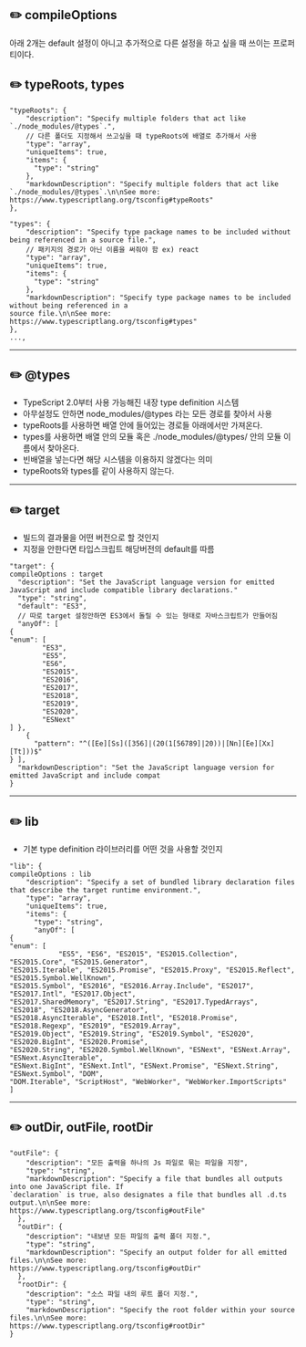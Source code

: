 ## :pencil2: compileOptions

아래 2개는 default 설정이 아니고 추가적으로 다른 설정을 하고 싶을 때 쓰이는 프로퍼티이다.

## :pencil2: typeRoots, types

```
"typeRoots": {
    "description": "Specify multiple folders that act like `./node_modules/@types`.",
    // 다른 폴더도 지정해서 쓰고싶을 때 typeRoots에 배열로 추가해서 사용
    "type": "array",
    "uniqueItems": true,
    "items": {
      "type": "string"
    },
    "markdownDescription": "Specify multiple folders that act like `./node_modules/@types`.\n\nSee more:
https://www.typescriptlang.org/tsconfig#typeRoots"
},

"types": {
    "description": "Specify type package names to be included without being referenced in a source file.",
    // 패키지의 경로가 아닌 이름을 써줘야 함 ex) react
    "type": "array",
    "uniqueItems": true,
    "items": {
      "type": "string"
    },
    "markdownDescription": "Specify type package names to be included without being referenced in a
source file.\n\nSee more: https://www.typescriptlang.org/tsconfig#types"
},
...,
```

--------------------------------------------------------

## :pencil2: @types
- TypeScript 2.0부터 사용 가능해진 내장 type definition 시스템
- 아무설정도 안하면 node_modules/@types 라는 모든 경로를 찾아서 사용
- typeRoots를 사용하면 배열 안에 들어있는 경로들 아래에서만 가져온다.
- types를 사용하면 배열 안의 모듈 혹은 ./node_modules/@types/ 안의 모듈 이름에서 찾아온다.
- 빈배열을 넣는다면 해당 시스템을 이용하지 않겠다는 의미
- typeRoots와 types를 같이 사용하지 않는다.



--------------------------------------------------------

## :pencil2: target

- 빌드의 결과물을 어떤 버전으로 할 것인지
- 지정을 안한다면 타입스크립트 해당버전의 default를 따름

```
"target": {
compileOptions : target
  "description": "Set the JavaScript language version for emitted JavaScript and include compatible library declarations."
  "type": "string",
  "default": "ES3",
  // 따로 target 설정안하면 ES3에서 돌릴 수 있는 형태로 자바스크립트가 만들어짐
  "anyOf": [
{
"enum": [
        "ES3",
        "ES5",
        "ES6",
        "ES2015",
        "ES2016",
        "ES2017",
        "ES2018",
        "ES2019",
        "ES2020",
        "ESNext"
] },
    {
      "pattern": "^([Ee][Ss]([356]|(20(1[56789]|20))|[Nn][Ee][Xx][Tt]))$"
} ],
  "markdownDescription": "Set the JavaScript language version for emitted JavaScript and include compat
}
```

--------------------------------------------------------

## :pencil2: lib

- 기본 type definition 라이브러리를 어떤 것을 사용할 것인지

```
"lib": {
compileOptions : lib
    "description": "Specify a set of bundled library declaration files that describe the target runtime environment.",
    "type": "array",
    "uniqueItems": true,
    "items": {
      "type": "string",
      "anyOf": [
{
"enum": [
            "ES5", "ES6", "ES2015", "ES2015.Collection", "ES2015.Core", "ES2015.Generator",
"ES2015.Iterable", "ES2015.Promise", "ES2015.Proxy", "ES2015.Reflect", "ES2015.Symbol.WellKnown",
"ES2015.Symbol", "ES2016", "ES2016.Array.Include", "ES2017", "ES2017.Intl", "ES2017.Object",
"ES2017.SharedMemory", "ES2017.String", "ES2017.TypedArrays", "ES2018", "ES2018.AsyncGenerator",
"ES2018.AsyncIterable", "ES2018.Intl", "ES2018.Promise", "ES2018.Regexp", "ES2019", "ES2019.Array",
"ES2019.Object", "ES2019.String", "ES2019.Symbol", "ES2020", "ES2020.BigInt", "ES2020.Promise",
"ES2020.String", "ES2020.Symbol.WellKnown", "ESNext", "ESNext.Array", "ESNext.AsyncIterable",
"ESNext.BigInt", "ESNext.Intl", "ESNext.Promise", "ESNext.String", "ESNext.Symbol", "DOM",
"DOM.Iterable", "ScriptHost", "WebWorker", "WebWorker.ImportScripts"
]
```

--------------------------------------------------------

## :pencil2: outDir, outFile, rootDir

```
"outFile": {
    "description": "모든 출력을 하나의 Js 파일로 묶는 파일을 지정",
    "type": "string",
    "markdownDescription": "Specify a file that bundles all outputs into one JavaScript file. If
`declaration` is true, also designates a file that bundles all .d.ts output.\n\nSee more:
https://www.typescriptlang.org/tsconfig#outFile"
  },
  "outDir": {
    "description": "내보낸 모든 파일의 출력 폴더 지정.",
    "type": "string",
    "markdownDescription": "Specify an output folder for all emitted files.\n\nSee more:
https://www.typescriptlang.org/tsconfig#outDir"
  },
  "rootDir": {
    "description": "소스 파일 내의 루트 폴더 지정.",
    "type": "string",
    "markdownDescription": "Specify the root folder within your source files.\n\nSee more:
https://www.typescriptlang.org/tsconfig#rootDir"
}
```